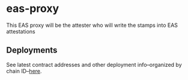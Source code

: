 # eas-proxy

This EAS proxy will be the attester who will write the stamps into EAS attestations

## Deployments

See latest contract addresses and other deployment info&ndash;organized by chain ID&ndash;[here](deployments/onchainInfo.json).
